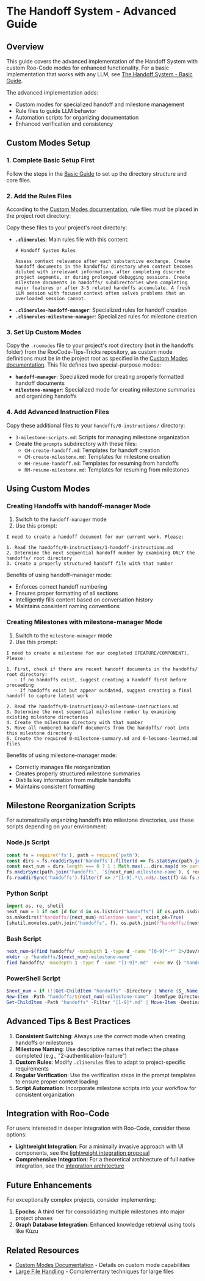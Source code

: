 # The Handoff System - Advanced Guide

## Overview

This guide covers the advanced implementation of the Handoff System with custom Roo-Code modes for enhanced functionality. For a basic implementation that works with any LLM, see [The Handoff System - Basic Guide](handoff-system-basic.md).

The advanced implementation adds:
- Custom modes for specialized handoff and milestone management
- Rule files to guide LLM behavior
- Automation scripts for organizing documentation
- Enhanced verification and consistency

## Custom Modes Setup

### 1. Complete Basic Setup First

Follow the steps in the [Basic Guide](handoff-system-basic.md) to set up the directory structure and core files.

### 2. Add the Rules Files

According to the [Custom Modes documentation](../cheatsheets/custom-modes-llm-instruction.md), rule files must be placed in the project root directory:

Copy these files to your project's root directory:

- **`.clinerules`**: Main rules file with this content:
  ```
  # Handoff System Rules

  Assess context relevance after each substantive exchange. Create handoff documents in the handoffs/ directory when context becomes diluted with irrelevant information, after completing discrete project segments, or during prolonged debugging sessions. Create milestone documents in handoffs/ subdirectories when completing major features or after 3-5 related handoffs accumulate. A fresh LLM session with focused context often solves problems that an overloaded session cannot.
  ```
- **`.clinerules-handoff-manager`**: Specialized rules for handoff creation
- **`.clinerules-milestone-manager`**: Specialized rules for milestone creation

### 3. Set Up Custom Modes

Copy the `.roomodes` file to your project's root directory (not in the handoffs folder) from the RooCode-Tips-Tricks repository, as custom mode definitions must be in the project root as specified in the [Custom Modes documentation](../cheatsheets/custom-modes-llm-instruction.md). This file defines two special-purpose modes:

- **`handoff-manager`**: Specialized mode for creating properly formatted handoff documents
- **`milestone-manager`**: Specialized mode for creating milestone summaries and organizing handoffs

### 4. Add Advanced Instruction Files

Copy these additional files to your `handoffs/0-instructions/` directory:
- `3-milestone-scripts.md`: Scripts for managing milestone organization
- Create the `prompts` subdirectory with these files:
  - `CH-create-handoff.md`: Templates for handoff creation
  - `CM-create-milestone.md`: Templates for milestone creation
  - `RH-resume-handoff.md`: Templates for resuming from handoffs
  - `RM-resume-milestone.md`: Templates for resuming from milestones

## Using Custom Modes

### Creating Handoffs with handoff-manager Mode

1. Switch to the `handoff-manager` mode
2. Use this prompt:

```
I need to create a handoff document for our current work. Please:

1. Read the handoffs/0-instructions/1-handoff-instructions.md
2. Determine the next sequential handoff number by examining ONLY the handoffs/ root directory
3. Create a properly structured handoff file with that number
```

Benefits of using handoff-manager mode:
- Enforces correct handoff numbering
- Ensures proper formatting of all sections
- Intelligently fills content based on conversation history
- Maintains consistent naming conventions

### Creating Milestones with milestone-manager Mode

1. Switch to the `milestone-manager` mode
2. Use this prompt:

```
I need to create a milestone for our completed [FEATURE/COMPONENT]. Please:

1. First, check if there are recent handoff documents in the handoffs/ root directory:
   - If no handoffs exist, suggest creating a handoff first before proceeding
   - If handoffs exist but appear outdated, suggest creating a final handoff to capture latest work

2. Read the handoffs/0-instructions/2-milestone-instructions.md
3. Determine the next sequential milestone number by examining existing milestone directories
4. Create the milestone directory with that number
5. Move all numbered handoff documents from the handoffs/ root into this milestone directory
6. Create the required 0-milestone-summary.md and 0-lessons-learned.md files
```

Benefits of using milestone-manager mode:
- Correctly manages file reorganization
- Creates properly structured milestone summaries
- Distills key information from multiple handoffs
- Maintains consistent formatting

## Milestone Reorganization Scripts

For automatically organizing handoffs into milestone directories, use these scripts depending on your environment:

### Node.js Script
```javascript
const fs = require('fs'), path = require('path'); 
const dirs = fs.readdirSync('handoffs').filter(d => fs.statSync(path.join('handoffs', d)).isDirectory() && /^\\d+-/.test(d)); 
const next_num = dirs.length === 0 ? 1 : Math.max(...dirs.map(d => parseInt(d.match(/^(\\d+)-/)[1]) || 0)) + 1; 
fs.mkdirSync(path.join('handoffs', `${next_num}-milestone-name`), { recursive: true }); 
fs.readdirSync('handoffs').filter(f => /^[1-9].*\\.md$/.test(f) && fs.statSync(path.join('handoffs', f)).isFile()).forEach(f => fs.renameSync(path.join('handoffs', f), path.join('handoffs', `${next_num}-milestone-name`, f)));
```

### Python Script
```python
import os, re, shutil
next_num = 1 if not [d for d in os.listdir("handoffs") if os.path.isdir(os.path.join("handoffs", d)) and re.match(r"\d+-", d)] else max([int(re.match(r"(\d+)-", d).group(1)) for d in os.listdir("handoffs") if os.path.isdir(os.path.join("handoffs", d)) and re.match(r"\d+-", d)]) + 1
os.makedirs(f"handoffs/{next_num}-milestone-name", exist_ok=True)
[shutil.move(os.path.join("handoffs", f), os.path.join(f"handoffs/{next_num}-milestone-name", f)) for f in os.listdir("handoffs") if re.match(r"[1-9]", f) and f.endswith(".md") and os.path.isfile(os.path.join("handoffs", f))]
```

### Bash Script
```bash
next_num=$(find handoffs/ -maxdepth 1 -type d -name "[0-9]*-*" 2>/dev/null | wc -l | xargs test "0" -eq && echo "1" || find handoffs/ -maxdepth 1 -type d -name "[0-9]*-*" | sort -V | tail -n1 | sed -E 's/.*\/([0-9]+).*/\1/' | awk '{print $1+1}')
mkdir -p "handoffs/${next_num}-milestone-name"
find handoffs/ -maxdepth 1 -type f -name "[1-9]*.md" -exec mv {} "handoffs/${next_num}-milestone-name/" \;
```

### PowerShell Script
```powershell
$next_num = if (!(Get-ChildItem "handoffs" -Directory | Where {$_.Name -match "^\d+-"})) {1} else {(Get-ChildItem "handoffs" -Directory | Where {$_.Name -match "^\d+-"} | ForEach {[int]($_.Name -split "-")[0]} | Measure -Max).Maximum + 1}
New-Item -Path "handoffs/${next_num}-milestone-name" -ItemType Directory -Force
Get-ChildItem -Path "handoffs" -Filter "[1-9]*.md" | Move-Item -Destination "handoffs/${next_num}-milestone-name/"
```

## Advanced Tips & Best Practices

1. **Consistent Switching**: Always use the correct mode when creating handoffs or milestones
2. **Milestone Naming**: Use descriptive names that reflect the phase completed (e.g., "2-authentication-feature")
3. **Custom Rules**: Modify `.clinerules` files to adapt to project-specific requirements
4. **Regular Verification**: Use the verification steps in the prompt templates to ensure proper context loading
5. **Script Automation**: Incorporate milestone scripts into your workflow for consistent organization

## Integration with Roo-Code

For users interested in deeper integration with Roo-Code, consider these options:

- **Lightweight Integration**: For a minimally invasive approach with UI components, see the [lightweight integration proposal](../cheatsheets/roo-code-lightweight-integration.md)
- **Comprehensive Integration**: For a theoretical architecture of full native integration, see the [integration architecture](../cheatsheets/roo-code-handoff-integration-theory.md)

## Future Enhancements

For exceptionally complex projects, consider implementing:

1. **Epochs**: A third tier for consolidating multiple milestones into major project phases
2. **Graph Database Integration**: Enhanced knowledge retrieval using tools like Kùzu

## Related Resources

- [Custom Modes Documentation](../cheatsheets/custom-modes-llm-instruction.md) - Details on custom mode capabilities
- [Large File Handling](../cheatsheets/llm-large-file-cheatsheet.md) - Complementary techniques for large files